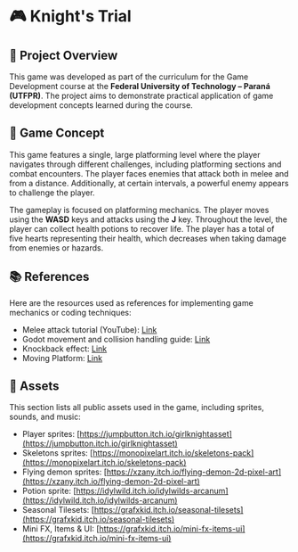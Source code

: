 # 🎮 Knight's Trial

## 📝 Project Overview
This game was developed as part of the curriculum for the Game Development course at the **Federal University of Technology – Paraná (UTFPR)**. The project aims to demonstrate practical application of game development concepts learned during the course.

## 🚀 Game Concept
This game features a single, large platforming level where the player navigates through different challenges, including platforming sections and combat encounters. The player faces enemies that attack both in melee and from a distance. Additionally, at certain intervals, a powerful enemy appears to challenge the player.  

The gameplay is focused on platforming mechanics. The player moves using the **WASD** keys and attacks using the **J** key. Throughout the level, the player can collect health potions to recover life. The player has a total of five hearts representing their health, which decreases when taking damage from enemies or hazards.


## 📚 References
Here are the resources used as references for implementing game mechanics or coding techniques:

- Melee attack tutorial (YouTube): [Link](https://www.youtube.com/watch?v=O5SUXhgpsvU)
- Godot movement and collision handling guide: [Link](https://docs.godotengine.org/en/stable/tutorials/physics/using_character_body_2d.html)
- Knockback effect: [Link](https://www.youtube.com/watch?v=Pi84AhGy7WM&list=PL-oJEh-N3A3SOPWuMuulbnJv0BFgvBnVG&index=10)
- Moving Platform: [Link](https://www.youtube.com/watch?v=JfgKYUgDpLE&list=PL-oJEh-N3A3SOPWuMuulbnJv0BFgvBnVG&index=6)

## 🎨 Assets
This section lists all public assets used in the game, including sprites, sounds, and music:

- Player sprites: [https://jumpbutton.itch.io/girlknightasset](https://jumpbutton.itch.io/girlknightasset)
- Skeletons sprites: [https://monopixelart.itch.io/skeletons-pack](https://monopixelart.itch.io/skeletons-pack)
- Flying demon sprites: [https://xzany.itch.io/flying-demon-2d-pixel-art](https://xzany.itch.io/flying-demon-2d-pixel-art)
- Potion sprite: [https://idylwild.itch.io/idylwilds-arcanum](https://idylwild.itch.io/idylwilds-arcanum)
- Seasonal Tilesets: [https://grafxkid.itch.io/seasonal-tilesets](https://grafxkid.itch.io/seasonal-tilesets)
- Mini FX, Items & UI: [https://grafxkid.itch.io/mini-fx-items-ui](https://grafxkid.itch.io/mini-fx-items-ui)
